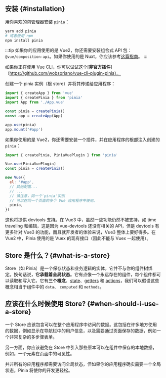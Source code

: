 ## 安装 {#installation}

用你喜欢的包管理器安装 `pinia`：

```bash
yarn add pinia
# 或者使用 npm
npm install pinia
```

:::tip
如果你的应用使用的是 Vue2，你还需要安装组合式 API 包：`@vue/composition-api`。如果你使用的是 Nuxt，你应该参考[这篇指南](/ssr/nuxt.md)。
:::

如果你正在使用 Vue CLI，你可以试试这个[**非官方插件**]（https://github.com/wobsoriano/vue-cli-plugin-pinia）。

创建一个 pinia 实例（根 store）并将其传递给应用程序：

```js {2,5-6,8}
import { createApp } from 'vue'
import { createPinia } from 'pinia'
import App from './App.vue'

const pinia = createPinia()
const app = createApp(App)

app.use(pinia)
app.mount('#app')
```

如果你使用的是 Vue2，你还需要安装一个插件，并在应用程序的根部注入创建的 `pinia`：

```js {1,3-4,12}
import { createPinia, PiniaVuePlugin } from 'pinia'

Vue.use(PiniaVuePlugin)
const pinia = createPinia()

new Vue({
  el: '#app',
  // 其他配置...
  // ...
  // 请注意，同一个`pinia'实例
  // 可以在同一个页面的多个 Vue 应用程序中使用。 
  pinia,
})
```

这也将提供 devtools 支持。在 Vue3 中，虽然一些功能仍然不被支持，如 time traveling 和编辑，这是因为 vue-devtools 还没有相关的 API，但是 devtools 有更多针对 Vue3 的功能，而且就开发者的体验来说，Vue3 整体上要好得多。在 Vue2 中，Pinia 使用的是 Vuex 的现有接口（因此不能与 Vuex 一起使用）。

## Store 是什么？{#what-is-a-store}

Store（如 Pinia）是一个保存状态和业务逻辑的实体，它并不与你的组件树绑定。换句话说，**它承载着全局状态**。它有点像一个永远存在的组件，每个组件都可以读取和写入它。它有**三个概念**，[state](./core-concepts/state.md)、[getters](./core-concepts/getters.md) 和 [actions](./core-concepts/actions.md)，我们可以假设这些概念相当于组件中的 `data`、 `computed` 和 `methods`。

## 应该在什么时候使用 Store? {#when-should-i-use-a-store}

一个 Store 应该包含可以在整个应用程序中访问的数据。这包括在许多地方使用的数据，例如显示在导航栏中的用户信息，以及需要通过页面保存的数据，例如一个非常复杂的多步骤表单。

另一方面，你应该避免在 Store 中引入那些原本可以在组件中保存的本地数据，例如，一个元素在页面中的可见性。

并非所有的应用程序都需要访问全局状态，但如果你的应用程序确实需要一个全局状态，Pinia 将使你的开发更轻松。
